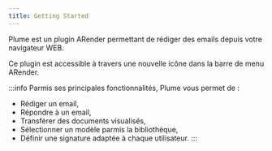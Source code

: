 ```yaml
---
title: Getting Started
---
```


Plume est un plugin ARender permettant de rédiger des emails depuis votre navigateur WEB.

Ce plugin est accessible à travers une nouvelle icône dans la barre de menu ARender. 

:::info
Parmis ses principales fonctionnalités, Plume vous permet de : 

* Rédiger un email,
* Répondre à un email,
* Transférer des documents visualisés,
* Sélectionner un modèle parmis la bibliothèque,
* Définir une signature adaptée à chaque utilisateur.
:::